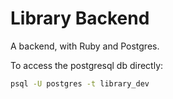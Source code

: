 # Library Backend

A backend, with Ruby and Postgres.

To access the postgresql db directly:
```bash
psql -U postgres -t library_dev
```
